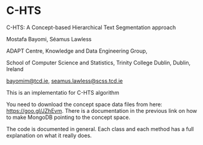 # C-HTS

C-HTS: A Concept-based Hierarchical Text Segmentation approach

Mostafa Bayomi, Séamus Lawless 

ADAPT Centre, Knowledge and Data Engineering Group, 

School of Computer Science and Statistics, Trinity College Dublin, Dublin, Ireland

bayomim@tcd.ie, seamus.lawless@scss.tcd.ie

This is an implementatio for C-HTS algorithm

You need to download the concept space data files from here: https://goo.gl/JZhEvm.
There is a documentation in the previous link on how to make MongoDB pointing to the concept space.

The code is documented in general. Each class and each method has a full explanation on what it really does.

